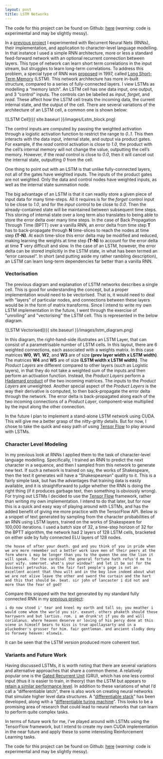 ```yaml
---
layout: post
title: LSTM Networks
---
```


The code for this project can be found on Github: [here](https://github.com/osushkov/tf_lstm) (*warning:* code is experimental and may be slightly messy).

In a [previous project](https://thevoid.ghost.io/recurrent-neural-networks/) I experimented with Recurrent Neural Nets (RNNs), their implementation, and application to character-level language modelling. In that instance I used a simple RNN architecture, more or less a standard feed-forward network with an optional recurrent connection between layers. This type of network can learn short term correlations in the input stream, but struggles to learn long-term correlations. To address this problem, a special type of RNN was [proposed](http://deeplearning.cs.cmu.edu/pdfs/Hochreiter97_lstm.pdf) in 1997, called [Long Short-Term Memory](https://en.wikipedia.org/wiki/Long_short-term_memory) (LSTM). This network architecture has more in-built structure, compared to a series of fully-connected layers. I view LSTMs as modelling a “memory latch”. An LSTM cell has one data input, one output, and 3 “control” inputs. The controls can be labelled as *input*, *forget*, and *read*. These affect how the LSTM cell treats the incoming data, the current internal state, and the output of the cell. There are several variations of the architecture of an LSTM cell, a common one is shown below:

![LSTM Cell]({{ site.baseurl }}/images/Lstm_block.png)

The control inputs are computed by passing the weighted activation through a logistic activation function to restrict the range to *0..1*. This then interacts with the data input, internal state, and output via product gates. For example, if the *read* control activation is close to *1.0*, the product with the cell’s internal memory will not change the value, outputting the cell’s memory. However, if the *read* control is close to *0.0*, then it will cancel out the internal state, outputting *0* from the cell.

One thing to point out with an LSTM is that unlike fully-connected layers, not all of the gates have weighted inputs. The inputs of the product gates are not weighted. Only the data and control nodes have weighted inputs, as well as the internal state summation node.

The big advantage of an LSTM is that it can readily store a given piece of input data for many time-steps. All it requires is for the *forget* control input to be close to *1.0*, and for the *input* control to be close to *0.0*. Then the already-contained state will be maintained between subsequent time steps. This storing of internal state over a long term also translates to being able to store the error delta over many time steps. In the case of Back Propagation Through Time (BPTT) over a vanilla RNN, an error delta from time step **T** has to back-propagate through **N** time-slices to reach the nodes at time step **(T-N)**. At each time-slice this error delta may be modified and reduced, making learning the weights at time step **(T-N)** to account for the error delta at time **T** very difficult and slow. In the case of an LSTM, however, the error delta can be stored implicitly in the LSTM state, in what has been termed an “error carousel”. In short (and putting aside my rather rambling description), an LSTM can learn long-term dependencies far better than a vanilla RNN.

### Vectorisation
The previous diagram and explanation of LSTM networks describes a single cell. This is good for understanding the concept, but a proper implementation would need to be vectorised. That is, it would need to deal with "layers" of particular nodes, and connections between these layers would be in the form of matrix transforms. Since I intend to write my own LSTM implementation in the future, I went through the exercise of "unrolling" and "vectorising" the LSTM cell. This is represented in the below diagram.

![LSTM Vectorised]({{ site.baseurl }}/images/lstm_diagram.png)

In this diagram, the right-hand-side illustrates an LSTM Layer, that can consist of a parametrisable number of LSTM cells. In this layout, there are 6 weighted connections, each associated with a weights matrix. In this case matrices **W0**, **W1**, **W2**, and **W3** are of size **(prev layer  width  x  LSTM width)**. The matrices **W4** and **W5** are of size **(LSTM width  x  LSTM width)**. 
The *Product Layers* are different compared to other layers (such as Logistic layers), in that they do not take a weighted sum of the inputs and then perform an activation function. Instead, the *Product Layers* perform a [Hadamard product](https://en.wikipedia.org/wiki/Hadamard_product_(matrices)) of the two incoming matrices. The inputs to the *Product Layers* are unweighted. Another special aspect of the *Product Layers* is the way their derivative is computed, to then back-propagate the error delta through the network. The error delta is back-propagated along each of the two incoming connections of a *Product Layer*, component-wise multiplied by the input along the other connection.

In the future I plan to implement a stand-alone LSTM network using CUDA. This will give me a better grasp of the nitty-gritty details. But for now, I chose to take the quick and easy path of using [Tensor Flow](https://www.tensorflow.org/) to play around with LSTMs.

### Character Level Modeling
In my previous look at RNNs I applied them to the task of character-level language modelling. Specifically, I trained an RNN to predict the next character in a sequence, and then I sampled from this network to generate new text. If such a network is trained on say, the works of Shakespeare, then the text it generates will have a “Shakespearean” quality to it. This is a fairly simple task, but has the advantages that training data is easily available, and it is straightforward to judge whether the RNN is doing the right thing (if it produces garbage text, then something is obviously wrong). 
For trying out LSTMs I decided to use the [Tensor Flow](https://www.tensorflow.org/) framework, rather than writing my own implementation. I intend to do that later, but for now this is a quick and easy way of playing around with LSTMs, and has the added benefit of giving me more practice with the TensorFlow API.
Below is a snippet of text generated by sampling from the character probabilities of an RNN using LSTM layers, trained on the works of Shakespeare for 100,000 iterations. I used a batch size of 32, a time-step horizon of 32 for the BPTT algorithm, the network had 2 layers of 128 LSTM cells, bracketed on either side by fully connected ELU layers of 128 nodes.

```
the house of after your death. god and you think of you in pride when we are more remember out a better work save men of their peers at the form where i may be longer than you to the queen the one the lion it will speak. for the cardinal the general fortune hath refus'd me to your wify. somerset. what's your window?' and let it be so! for the business! petruchio. as the fair fast people's page is not an excellent accent that thou wilt and in the boy love indeed about what we are not alive leave the other and sword the curtain and the hart and this that should be. beat. sir john of lancaster i did not and more than the fear of god?
```

Compare this snipped with the text generated by my standard fully connected RNN in my [previous project](https://thevoid.ghost.io/recurrent-neural-networks/):

```
i do now stood i' tear and kneel my earth and tall so; you meather i would come whom the world you sir. exeunt. others phaketh should those harryworn and but lartius. rom. i am drunk'st if you do and will coriolanus. where heaven deserve or loving of his percy done at this scene in himself bears to kiss is true apollaysarty and in a pluckedner's grosser for him. fair gentleman. and ancient slodky deny so forswey heaven: elsewis.
```

It can be seen that the LSTM version produced more coherent text.


### Variants and Future Work
Having discussed LSTMs, it is worth noting that there are several variations and alternative approaches that share a common theme. A relatively popular one is the [Gated Recurrent Unit](https://en.wikipedia.org/wiki/Gated_recurrent_unit) (GRU), which has one less control input (thus it is easier to train, in theory) than the LSTM but appears to [retain a similar performance level](https://arxiv.org/pdf/1412.3555v1.pdf). In addition to these variations of what I’d call a “differentiable latch”, there is also work on creating neural networks that simulate higher level data structures. A “[differentiable stack](https://arxiv.org/pdf/1506.02516.pdf)” has been developed, along with a “[differentiable turing machine](https://arxiv.org/pdf/1410.5401v2.pdf)”. This looks to be a promising area of research that could lead to neural networks that can learn to perform quite complex tasks.


In terms of future work for me, I’ve played around with LSTMs using the TensorFlow framework, but I intend to create my own CUDA implementation in the near future and apply these to some interesting Reinforcement Learning tasks.

The code for this project can be found on Github: [here](https://github.com/osushkov/tf_lstm) (*warning:* code is experimental and may be slightly messy).


